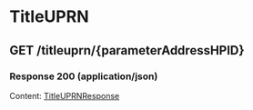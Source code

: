 # TitleUPRN


## GET /titleuprn/{parameterAddressHPID}
### Response 200 (application/json)
Content: [TitleUPRNResponse](TitleUPRNResponse.md)

